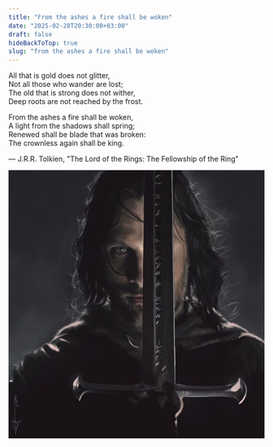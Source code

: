 ```yaml
---
title: "From the ashes a fire shall be woken"
date: "2025-02-28T20:30:00+03:00"
draft: false
hideBackToTop: true
slug: "from the ashes a fire shall be woken"
---
```


All that is gold does not glitter,  
Not all those who wander are lost;  
The old that is strong does not wither,  
Deep roots are not reached by the frost.

From the ashes a fire shall be woken,  
A light from the shadows shall spring;  
Renewed shall be blade that was broken:  
The crownless again shall be king.

— J.R.R. Tolkien, "The Lord of the Rings: The Fellowship of the Ring"

<!-- Не всякое золото ярко блестит,
Не всякий скиталец — бродяга.
Глубокие корни мороз не убьет,
Не скиснет крепкая брага.

Пламя взовьется из пепла,
Клинок возрожденный блеснет,
И наследник, власти лишенный,
Корону вновь обретет! -->

![Aragorn](aragorn.jpg)
